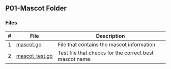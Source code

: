 ## P01-Mascot Folder
### Files

|   #   | File             | Description                                        |
| :---: | ---------------- | -------------------------------------------------- |
|   1   | [mascot.go](https://github.com/BKoch74/4143-PLC/blob/main/Assignments/P01/mascot/mascot.go)  | File that contains the mascot information.   |
|   2   | [mascot_test.go](https://github.com/BKoch74/4143-PLC/blob/main/Assignments/P01/mascot/mascot_test.go) | Test file that checks for the correct best mascot name. |
